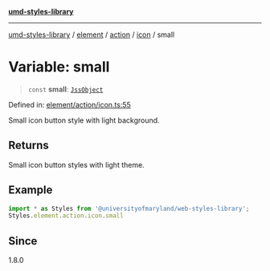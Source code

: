 [**umd-styles-library**](../../../../../../README.md)

***

[umd-styles-library](../../../../../../modules.md) / [element](../../../../../README.md) / [action](../../../README.md) / [icon](../README.md) / small

# Variable: small

> `const` **small**: [`JssObject`](../../../../../../utilities/namespaces/transform/type-aliases/JssObject.md)

Defined in: [element/action/icon.ts:55](https://github.com/UMD-Digital/design-system/blob/ed6189804bf5f4c4fcbe5325b54aac33ac48d614/packages/styles/source/element/action/icon.ts#L55)

Small icon button style with light background.

## Returns

Small icon button styles with light theme.

## Example

```typescript
import * as Styles from '@universityofmaryland/web-styles-library';
Styles.element.action.icon.small
```

## Since

1.8.0
